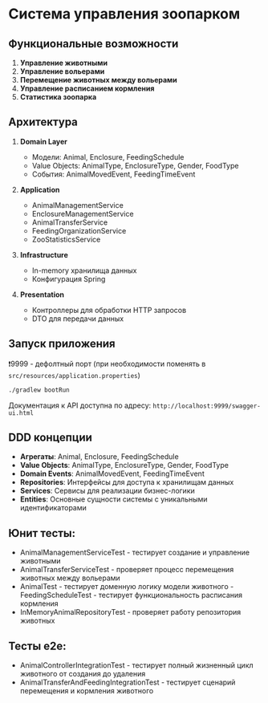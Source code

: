 # Система управления зоопарком

## Функциональные возможности

1. **Управление животными**
2. **Управление вольерами**
3. **Перемещение животных между вольерами**
4. **Управление расписанием кормления**
5. **Статистика зоопарка**

## Архитектура

1. **Domain Layer**
   - Модели: Animal, Enclosure, FeedingSchedule
   - Value Objects: AnimalType, EnclosureType, Gender, FoodType
   - События: AnimalMovedEvent, FeedingTimeEvent

2. **Application**
   - AnimalManagementService
   - EnclosureManagementService
   - AnimalTransferService
   - FeedingOrganizationService
   - ZooStatisticsService

3. **Infrastructure**
   - In-memory хранилища данных
   - Конфигурация Spring

4. **Presentation**
   - Контроллеры для обработки HTTP запросов
   - DTO для передачи данных

## Запуск приложения

❗9999 - дефолтный порт (при необходимости поменять в `src/resources/application.properties`)

```bash
./gradlew bootRun
```

Документация к API доступна по адресу: `http://localhost:9999/swagger-ui.html`

## DDD концепции

- **Агрегаты**: Animal, Enclosure, FeedingSchedule
- **Value Objects**: AnimalType, EnclosureType, Gender, FoodType
- **Domain Events**: AnimalMovedEvent, FeedingTimeEvent
- **Repositories**: Интерфейсы для доступа к хранилищам данных
- **Services**: Сервисы для реализации бизнес-логики
- **Entities**: Основные сущности системы с уникальными идентификаторами

## Юнит тесты:
- AnimalManagementServiceTest - тестирует создание и управление животными
- AnimalTransferServiceTest - проверяет процесс перемещения животных между вольерами
- AnimalTest - тестирует доменную логику модели животного
 -FeedingScheduleTest - тестирует функциональность расписания кормления
- InMemoryAnimalRepositoryTest - проверяет работу репозитория животных

## Тесты e2e:
- AnimalControllerIntegrationTest - тестирует полный жизненный цикл животного от создания до удаления
- AnimalTransferAndFeedingIntegrationTest - тестирует сценарий перемещения и кормления животного